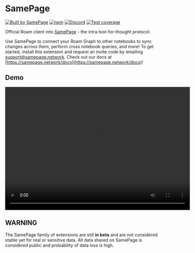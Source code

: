 # SamePage

[![Built by SamePage](https://img.shields.io/badge/Ξ-Built_by_SamePage-blue.svg)](https://samepage.network) [![npm](https://img.shields.io/badge/npm-v0.39.8-gold.svg)](https://www.npmjs.com/samepage) [![Discord](https://img.shields.io/discord/1042590270849568788.svg)](https://discord.gg/UpKAfUvUPd) [![Test coverage](https://codecov.io/gh/samepage-network/roam-samepage/branch/main/graph/badge.svg)](https://codecov.io/gh/samepage-network/roam-samepage)

Official Roam client into [SamePage](https://samepage.network) - the intra tool-for-thought protocol.

Use SamePage to connect your Roam Graph to other notebooks to sync changes across them, perform cross notebook queries, and more! To get started, install this extension and request an invite code by emailing support@samepage.network. Check out our docs at [https://samepage.network/docs](https://samepage.network/docs)!

## Demo

<video src="https://samepage.network/videos/9f124d41ca8a47f4b09bc6d268cb36b8.mp4" controls="controls" height="400" width="600"></video>

## WARNING

The SamePage family of extensions are still **in beta** and are not considered stable yet for real or sensitive data. All data shared on SamePage is considered public and probability of data loss is high.
